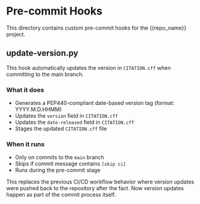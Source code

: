 # Pre-commit Hooks

This directory contains custom pre-commit hooks for the {{repo_name}} project.

## update-version.py

This hook automatically updates the version in `CITATION.cff` when committing to the main branch.

### What it does

- Generates a PEP440-compliant date-based version tag (format: YYYY.M.D.HHMM)
- Updates the `version` field in `CITATION.cff`
- Updates the `date-released` field in `CITATION.cff`
- Stages the updated `CITATION.cff` file

### When it runs

- Only on commits to the `main` branch
- Skips if commit message contains `[skip ci]`
- Runs during the pre-commit stage

This replaces the previous CI/CD workflow behavior where version updates were pushed back to the repository after the fact. Now version updates happen as part of the commit process itself.
